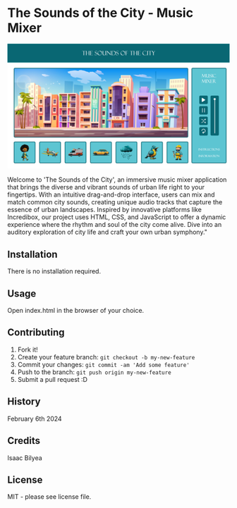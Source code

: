 # The Sounds of the City - Music Mixer

![The Sounds of the City](images/readme-img.png)

Welcome to 'The Sounds of the City', an immersive music mixer application that brings the diverse and vibrant sounds of urban life right to your fingertips. With an intuitive drag-and-drop interface, users can mix and match common city sounds, creating unique audio tracks that capture the essence of urban landscapes. Inspired by innovative platforms like Incredibox, our project uses HTML, CSS, and JavaScript to offer a dynamic experience where the rhythm and soul of the city come alive. Dive into an auditory exploration of city life and craft your own urban symphony."

## Installation

There is no installation required.

## Usage

Open index.html in the browser of your choice.

## Contributing

1. Fork it!
2. Create your feature branch: `git checkout -b my-new-feature`
3. Commit your changes: `git commit -am 'Add some feature'`
4. Push to the branch: `git push origin my-new-feature`
5. Submit a pull request :D

## History

February 6th 2024

## Credits

Isaac Bilyea

## License

MIT - please see license file.